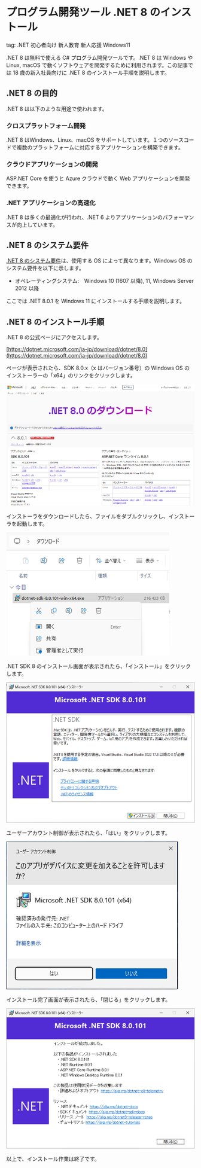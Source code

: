 # プログラム開発ツール .NET 8 のインストール
tag: .NET 初心者向け 新人教育 新人応援 Windows11　

.NET 8 は無料で使える C# プログラム開発ツールです。.NET 8 は Windows や Linux, macOS で動くソフトウェアを開発するために利用されます。この記事では 18 歳の新入社員向けに .NET 8 のインストール手順を説明します。

## .NET 8 の目的
.NET 8 は以下のような用途で使われます。

### クロスプラットフォーム開発
.NET 8 はWindows、Linux、macOS をサポートしています。１つのソースコードで複数のプラットフォームに対応するアプリケーションを構築できます。

### クラウドアプリケーションの開発
ASP.NET Core を使うと Azure クラウドで動く Web アプリケーションを開発できます。

### .NET アプリケーションの高速化
.NET 8 は多くの最適化が行われ、.NET 6 よりアプリケーションのパフォーマンスが向上しています。

## .NET 8 のシステム要件
[.NET 8 のシステム要件](https://github.com/dotnet/core/blob/main/release-notes/8.0/supported-os.md)は、使用する OS によって異なります。Windows OS のシステム要件を以下に示します。

- オペレーティングシステム:　Windows 10 (1607 以降), 11, Windows Server 2012 以降

ここでは .NET 8.0.1 を Windows 11 にインストールする手順を説明します。

## .NET 8 のインストール手順

.NET 8 の公式ページにアクセスします。

[https://dotnet.microsoft.com/ja-jp/download/dotnet/8.0](https://dotnet.microsoft.com/ja-jp/download/dotnet/8.0)

ページが表示されたら、SDK 8.0.x（x はバージョン番号）の Windows OS のインストーラーの「x64」のリンクをクリックします。

![](03_officialsite.png)

インストーラをダウンロードしたら、ファイルをダブルクリックし、インストーラを起動します。

![](11_download.png)

.NET SDK 8 のインストール画面が表示されたら、「インストール」をクリックします。

![](21_install.png)

ユーザーアカウント制御が表示されたら、「はい」をクリックします。

![](22_install.png)

インストール完了画面が表示されたら、「閉じる」をクリックします。

![](24_install.png)

以上で、インストール作業は終了です。